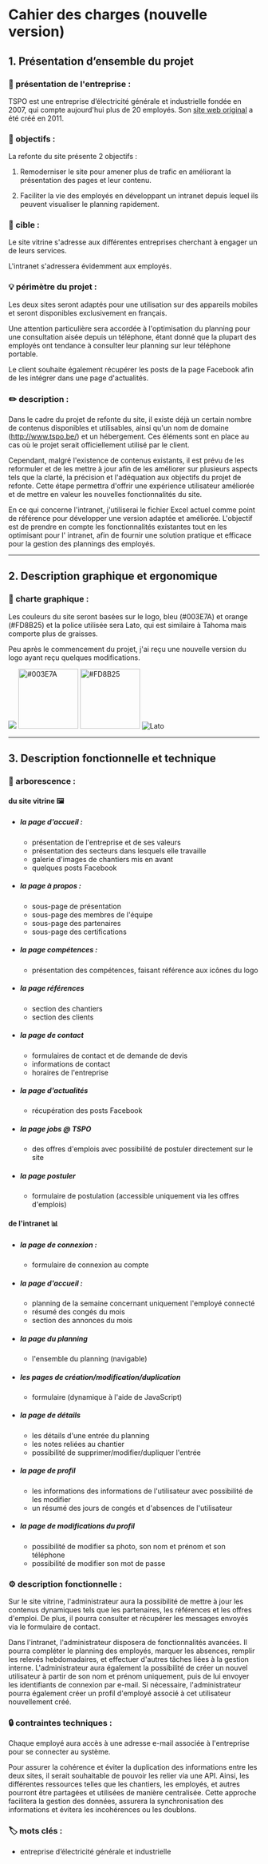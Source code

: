 # Cahier des charges (nouvelle version)

## 1. Présentation d’ensemble du projet

### 📄 présentation de l'entreprise :

TSPO est une entreprise d’électricité générale et industrielle fondée en 2007, qui compte aujourd'hui plus de 20
employés. Son [site web original](http://www.tspo.be/) a été créé en 2011.

### 🎯 objectifs :

La refonte du site présente 2 objectifs :

1. Remoderniser le site pour amener plus de trafic en améliorant la présentation des pages et leur contenu.

2. Faciliter la vie des employés en développant un intranet depuis lequel ils peuvent visualiser le planning rapidement.

### 👥 cible :

Le site vitrine s'adresse aux différentes entreprises cherchant à engager un de leurs services.

L'intranet s'adressera évidemment aux employés.

### 💡 périmètre du projet :

Les deux sites seront adaptés pour une utilisation sur des appareils mobiles et seront disponibles exclusivement en
français.

Une attention particulière sera accordée à l'optimisation du planning pour une consultation aisée depuis un téléphone,
étant donné que la plupart des employés ont tendance à consulter leur planning sur leur téléphone portable.

Le client souhaite également récupérer les posts de la page Facebook afin de les intégrer dans une page d'actualités.

### ✏️ description :

Dans le cadre du projet de refonte du site, il existe déjà un certain nombre de contenus disponibles et utilisables,
ainsi qu'un nom de domaine (http://www.tspo.be/) et un hébergement. Ces éléments sont en place au cas où le projet
serait officiellement utilisé par le client.

Cependant, malgré l'existence de contenus existants, il est prévu de les reformuler et de les mettre à jour afin de les
améliorer sur plusieurs aspects tels que la clarté, la précision et l'adéquation aux objectifs du projet de refonte.
Cette étape permettra d'offrir une expérience utilisateur améliorée et de mettre en valeur les nouvelles fonctionnalités
du site.

En ce qui concerne l'intranet, j'utiliserai le fichier Excel actuel comme point de référence pour développer une version
adaptée et améliorée. L'objectif est de prendre en compte les fonctionnalités existantes tout en les optimisant pour l'
intranet, afin de fournir une solution pratique et efficace pour la gestion des plannings des employés.

---

## 2. Description graphique et ergonomique

### 🎨 charte graphique :

Les couleurs du site seront basées sur le logo, bleu (#003E7A) et orange (#FD8B25) et la police utilisée sera Lato, qui
est similaire à Tahoma mais comporte plus de graisses.

Peu après le commencement du projet, j'ai reçu une nouvelle version du logo ayant reçu quelques modifications.

<img src="img/logo-new.svg"/>
<img src="img/003E7A.png" alt="#003E7A" width="120"/>
<img src="img/FD8B25.png" alt="#FD8B25" width="120"/>
<img src="img/Lato.png" alt="Lato"/>

---

## 3. Description fonctionnelle et technique

### 🌳 arborescence :

#### du site vitrine 🖼

- ##### la page d'accueil :
    - présentation de l'entreprise et de ses valeurs
    - présentation des secteurs dans lesquels elle travaille
    - galerie d'images de chantiers mis en avant
    - quelques posts Facebook
- ##### la page à propos :
    - sous-page de présentation
    - sous-page des membres de l'équipe
    - sous-page des partenaires
    - sous-page des certifications
- ##### la page compétences :
    - présentation des compétences, faisant référence aux icônes du logo
- ##### la page références
    - section des chantiers
    - section des clients
- ##### la page de contact
    - formulaires de contact et de demande de devis
    - informations de contact
    - horaires de l'entreprise
- ##### la page d'actualités
    - récupération des posts Facebook
- ##### la page jobs @ TSPO
    - des offres d'emplois avec possibilité de postuler directement sur le site
- ##### la page postuler
    - formulaire de postulation (accessible uniquement via les offres d'emplois)

#### de l'intranet 📊

- ##### la page de connexion :
    - formulaire de connexion au compte
- ##### la page d'accueil :
    - planning de la semaine concernant uniquement l'employé connecté
    - résumé des congés du mois
    - section des annonces du mois
- ##### la page du planning
    - l'ensemble du planning (navigable)
- ##### les pages de création/modification/duplication
    - formulaire (dynamique à l'aide de JavaScript)
- ##### la page de détails
    - les détails d'une entrée du planning
    - les notes reliées au chantier
    - possibilité de supprimer/modifier/dupliquer l'entrée
- ##### la page de profil
    - les informations des informations de l'utilisateur avec possibilité de les modifier
    - un résumé des jours de congés et d'absences de l'utilisateur
- ##### la page de modifications du profil
    - possibilité de modifier sa photo, son nom et prénom et son téléphone
    - possibilité de modifier son mot de passe

### ⚙️ description fonctionnelle :

Sur le site vitrine, l'administrateur aura la possibilité de mettre à jour les contenus dynamiques tels que les partenaires, les références et les offres d'emploi. De plus, il pourra consulter et récupérer les messages envoyés via le formulaire de contact.

Dans l'intranet, l'administrateur disposera de fonctionnalités avancées. Il pourra compléter le planning des employés, marquer les absences, remplir les relevés hebdomadaires, et effectuer d'autres tâches liées à la gestion interne. L'administrateur aura également la possibilité de créer un nouvel utilisateur à partir de son nom et prénom uniquement, puis de lui envoyer les identifiants de connexion par e-mail. Si nécessaire, l'administrateur pourra également créer un profil d'employé associé à cet utilisateur nouvellement créé.

### 🔒 contraintes techniques :

Chaque employé aura accès à une adresse e-mail associée à l'entreprise pour se connecter au système.

Pour assurer la cohérence et éviter la duplication des informations entre les deux sites, il serait souhaitable de pouvoir les relier via une API. Ainsi, les différentes ressources telles que les chantiers, les employés, et autres pourront être partagées et utilisées de manière centralisée. Cette approche facilitera la gestion des données, assurera la synchronisation des informations et évitera les incohérences ou les doublons.

### 🏷️ mots clés :

- entreprise d’électricité générale et industrielle